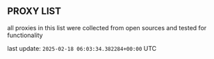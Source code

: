 ## PROXY LIST

all proxies in this list were collected from open sources and tested for functionality

last update: `2025-02-18 06:03:34.382284+00:00` UTC